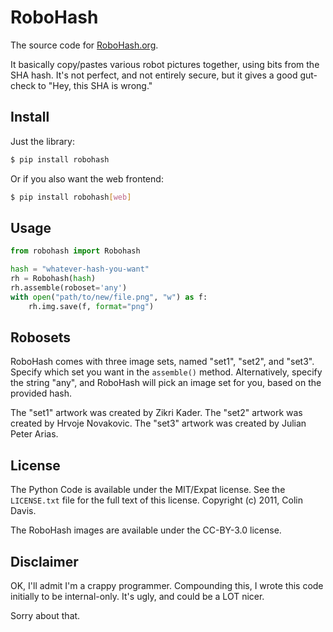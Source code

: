 # RoboHash

The source code for [RoboHash.org](https://robohash.org/).

It basically copy/pastes various robot pictures together, using bits from
the SHA hash. It's not perfect, and not entirely secure, but it gives
a good gut-check to "Hey, this SHA is wrong."

## Install

Just the library:

```bash
$ pip install robohash
```

Or if you also want the web frontend:

```bash
$ pip install robohash[web]
```

## Usage

```python
from robohash import Robohash

hash = "whatever-hash-you-want"
rh = Robohash(hash)
rh.assemble(roboset='any')
with open("path/to/new/file.png", "w") as f:
    rh.img.save(f, format="png")
```

## Robosets

RoboHash comes with three image sets, named "set1", "set2", and "set3". Specify
which set you want in the `assemble()` method. Alternatively, specify the string
"any", and RoboHash will pick an image set for you, based on the provided hash.

The "set1" artwork was created by Zikri Kader. The "set2" artwork was created by
Hrvoje Novakovic. The "set3" artwork was created by Julian Peter Arias.

## License

The Python Code is available under the MIT/Expat license. See the `LICENSE.txt`
file for the full text of this license. Copyright (c) 2011, Colin Davis.

The RoboHash images are available under the CC-BY-3.0 license.

## Disclaimer

OK, I'll admit I'm a crappy programmer. Compounding this, I wrote this code
initially to be internal-only. It's ugly, and could be a LOT nicer.

Sorry about that.
